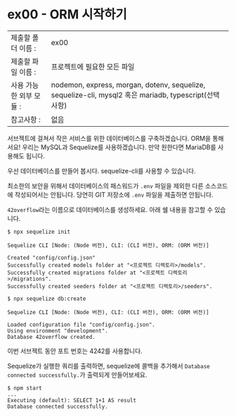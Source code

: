 # ex00 - ORM 시작하기

|                         |                                                                                                        |
| :---------------------- | ------------------------------------------------------------------------------------------------------ |
| 제출할 폴더 이름 :      | ex00                                                                                                   |
| 제출할 파일 이름 :      | 프로젝트에 필요한 모든 파일                                                                            |
| 사용 가능한 외부 모듈 : | nodemon, express, morgan, dotenv, sequelize, sequelize-cli, mysql2 혹은 mariadb, typescript(선택 사항) |
| 참고사항 :              | 없음                                                                                                   |

서브젝트에 걸쳐서 작은 서비스를 위한 데이터베이스를 구축하겠습니다. ORM을 통해서요! 우리는 MySQL과 Sequelize를 사용하겠습니다. 만약 원한다면 MariaDB를 사용해도 됩니다.

우선 데이터베이스를 만들어 봅시다. sequelize-cli를 사용할 수 있습니다.

최소한의 보안을 위해서 데이터베이스의 패스워드가 `.env` 파일을 제외한 다른 소스코드에 작성되어서는 안됩니다. 당연히 GIT 저장소에 `.env` 파일을 제출하면 안됩니다.

`42overflow`라는 이름으로 데이터베이스를 생성하세요. 아래 쉘 내용을 참고할 수 있습니다.

```shell
$ npx sequelize init

Sequelize CLI [Node: (Node 버전), CLI: (CLI 버전), ORM: (ORM 버전)]

Created "config/config.json"
Successfully created models folder at "<프로젝트 디렉토리>/models".
Successfully created migrations folder at "<프로젝트 디렉토리>/migrations".
Successfully created seeders folder at "<프로젝트 디렉토리>/seeders".

$ npx sequelize db:create

Sequelize CLI [Node: (Node 버전), CLI: (CLI 버전), ORM: (ORM 버전)]

Loaded configuration file "config/config.json".
Using environment "development".
Database 42overflow created.
```

이번 서브젝트 동안 포트 번호는 4242를 사용합니다.

Sequelize가 실행한 쿼리를 출력하면, sequelize에 콜백을 추가해서 `Database connected successfully.`가 출력되게 만들어보세요.

```shell
$ npm start
...
Executing (default): SELECT 1+1 AS result
Database connected successfully.
```
